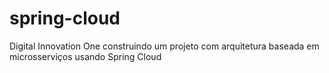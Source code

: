 # spring-cloud
Digital Innovation One construindo um projeto com arquitetura baseada em microsserviços usando Spring Cloud
